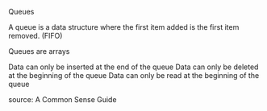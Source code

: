 Queues

A queue is a data structure where the first item added is the first item removed. (FIFO)

Queues are arrays

Data can only be inserted at the end of the queue
Data can only be deleted at the beginning of the queue
Data can only be read at the beginning of the queue

source: A Common Sense Guide